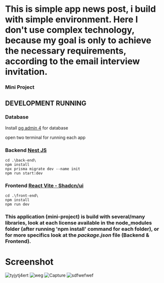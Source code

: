 # This is simple app news post, i build with simple environment. Here I don't use complex technology, because my goal is only to achieve the necessary requirements, according to the email interview invitation.


### Mini Project

## DEVELOPMENT RUNNING
   ### Database
   Install [pg admin 4](https://www.pgadmin.org/download/pgadmin-4-windows/) for database
   
   open two terminal for running each app
   ### Backend [Nest JS](https://docs.nestjs.com/)
    cd .\back-end\
    npm install
    npx prisma migrate dev --name init
    npm run start:dev

   ### Frontend [React Vite - Shadcn/ui](https://docs.nestjs.com/](https://ui.shadcn.com/))
    cd .\front-end\
    npm install
    npm run dev



### This application (mini-project) is build with several/many libraries, look at each license available in the node_modules folder (after running 'npm install' command for each folder), or for more specifics look at the *package.json* file (Backend & Frontend). 

# Screenshot
![tyjytj4ert](https://github.com/user-attachments/assets/794a231e-edbf-43f4-9a46-1d42b5f4c3dd)
![weg](https://github.com/user-attachments/assets/b2993dd9-04bf-4c15-8fe0-568b947f0745)
![Capture](https://github.com/user-attachments/assets/3aac1594-7011-4088-babe-8b4ebf7bc602)
![sdfwefwef](https://github.com/user-attachments/assets/2d4f7045-297c-4eaf-9b2d-00fe5cb5c7bc)



